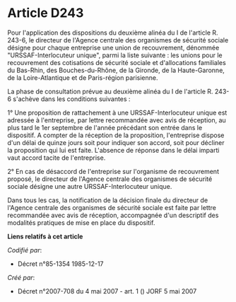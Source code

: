 # Article D243

Pour l'application des dispositions du deuxième alinéa du I de l'article R. 243-6, le directeur de l'Agence centrale des
organismes de sécurité sociale désigne pour chaque entreprise une union de recouvrement, dénommée "URSSAF-Interlocuteur
unique", parmi la liste suivante : les unions pour le recouvrement des cotisations de sécurité sociale et d'allocations
familiales du Bas-Rhin, des Bouches-du-Rhône, de la Gironde, de la Haute-Garonne, de la Loire-Atlantique et de Paris-région
parisienne.

La phase de consultation prévue au deuxième alinéa du I de l'article R. 243-6 s'achève dans les conditions suivantes :

1° Une proposition de rattachement à une URSSAF-Interlocuteur unique est adressée à l'entreprise, par lettre recommandée avec
avis de réception, au plus tard le 1er septembre de l'année précédant son entrée dans le dispositif. A compter de la
réception de la proposition, l'entreprise dispose d'un délai de quinze jours soit pour indiquer son accord, soit pour
décliner la proposition qui lui est faite. L'absence de réponse dans le délai imparti vaut accord tacite de l'entreprise.

2° En cas de désaccord de l'entreprise sur l'organisme de recouvrement proposé, le directeur de l'Agence centrale des
organismes de sécurité sociale désigne une autre URSSAF-Interlocuteur unique.

Dans tous les cas, la notification de la décision finale du directeur de l'Agence centrale des organismes de sécurité sociale
est faite par lettre recommandée avec avis de réception, accompagnée d'un descriptif des modalités pratiques de mise en place
du dispositif.

**Liens relatifs à cet article**

_Codifié par_:

  - Décret n°85-1354 1985-12-17

_Créé par_:

  - Décret n°2007-708 du 4 mai 2007 - art. 1 () JORF 5 mai 2007
